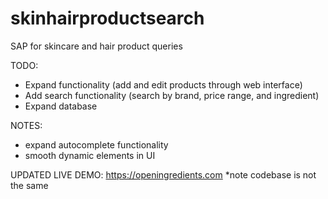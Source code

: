 # skinhairproductsearch
SAP for skincare and hair product queries

TODO:
- Expand functionality (add and edit products through web interface)
- Add search functionality (search by brand, price range, and ingredient)
- Expand database

NOTES:
- expand autocomplete functionality
- smooth dynamic elements in UI


UPDATED LIVE DEMO: https://openingredients.com
*note codebase is not the same
